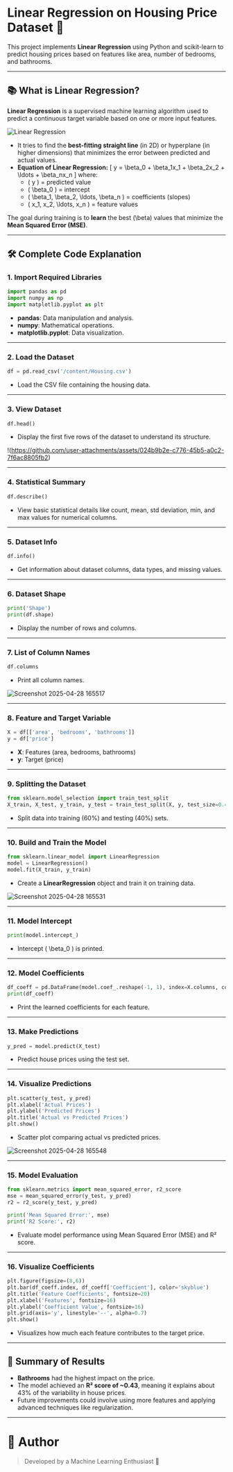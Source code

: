 
# Linear Regression on Housing Price Dataset 🏡

This project implements **Linear Regression** using Python and scikit-learn to predict housing prices based on features like area, number of bedrooms, and bathrooms.

---

## 📚 What is Linear Regression?

**Linear Regression** is a supervised machine learning algorithm used to predict a continuous target variable based on one or more input features.

![Linear Regression](https://github.com/user-attachments/assets/37557cc7-19aa-4e8f-b816-25825e046829)

- It tries to find the **best-fitting straight line** (in 2D) or hyperplane (in higher dimensions) that minimizes the error between predicted and actual values.
- **Equation of Linear Regression:**
  \[
  y = \beta_0 + \beta_1x_1 + \beta_2x_2 + \ldots + \beta_nx_n
  \]
  where:
  - \( y \) = predicted value
  - \( \beta_0 \) = intercept
  - \( \beta_1, \beta_2, \ldots, \beta_n \) = coefficients (slopes)
  - \( x_1, x_2, \ldots, x_n \) = feature values

The goal during training is to **learn** the best \(\beta\) values that minimize the **Mean Squared Error (MSE)**.

---

## 🛠️ Complete Code Explanation

### 1. Import Required Libraries
```python
import pandas as pd
import numpy as np
import matplotlib.pyplot as plt
```
- **pandas**: Data manipulation and analysis.
- **numpy**: Mathematical operations.
- **matplotlib.pyplot**: Data visualization.

---

### 2. Load the Dataset
```python
df = pd.read_csv('/content/Housing.csv')
```
- Load the CSV file containing the housing data.

---

### 3. View Dataset
```python
df.head()
```
- Display the first five rows of the dataset to understand its structure.


!(https://github.com/user-attachments/assets/024b9b2e-c776-45b5-a0c2-7f6ac8805fb2)

---

### 4. Statistical Summary
```python
df.describe()
```
- View basic statistical details like count, mean, std deviation, min, and max values for numerical columns.

---

### 5. Dataset Info
```python
df.info()
```
- Get information about dataset columns, data types, and missing values.

---

### 6. Dataset Shape
```python
print('Shape')
print(df.shape)
```
- Display the number of rows and columns.

---

### 7. List of Column Names
```python
df.columns
```
- Print all column names.

![Screenshot 2025-04-28 165517](https://github.com/user-attachments/assets/6df805eb-2f77-4906-b9ea-5640542e7ad6)


---

### 8. Feature and Target Variable
```python
X = df[['area', 'bedrooms', 'bathrooms']]
y = df['price']
```
- **X**: Features (area, bedrooms, bathrooms)
- **y**: Target (price)

---

### 9. Splitting the Dataset
```python
from sklearn.model_selection import train_test_split
X_train, X_test, y_train, y_test = train_test_split(X, y, test_size=0.4, random_state=101)
```
- Split data into training (60%) and testing (40%) sets.

---

### 10. Build and Train the Model
```python
from sklearn.linear_model import LinearRegression
model = LinearRegression()
model.fit(X_train, y_train)
```
- Create a **LinearRegression** object and train it on training data.

![Screenshot 2025-04-28 165531](https://github.com/user-attachments/assets/bd2b3660-d519-43c5-876f-824624a094bc)

---

### 11. Model Intercept
```python
print(model.intercept_)
```
- Intercept \( \beta_0 \) is printed.

---

### 12. Model Coefficients
```python
df_coeff = pd.DataFrame(model.coef_.reshape(-1, 1), index=X.columns, columns=['Coefficient'])
print(df_coeff)
```
- Print the learned coefficients for each feature.

---

### 13. Make Predictions
```python
y_pred = model.predict(X_test)
```
- Predict house prices using the test set.

---

### 14. Visualize Predictions
```python
plt.scatter(y_test, y_pred)
plt.xlabel('Actual Prices')
plt.ylabel('Predicted Prices')
plt.title('Actual vs Predicted Prices')
plt.show()
```
- Scatter plot comparing actual vs predicted prices.

![Screenshot 2025-04-28 165548](https://github.com/user-attachments/assets/cd264cf8-b544-49e3-9829-3158cdd3e602)



---

### 15. Model Evaluation
```python
from sklearn.metrics import mean_squared_error, r2_score
mse = mean_squared_error(y_test, y_pred)
r2 = r2_score(y_test, y_pred)

print('Mean Squared Error:', mse)
print('R2 Score:', r2)
```
- Evaluate model performance using Mean Squared Error (MSE) and R² score.

---

### 16. Visualize Coefficients
```python
plt.figure(figsize=(8,6))
plt.bar(df_coeff.index, df_coeff['Coefficient'], color='skyblue')
plt.title('Feature Coefficients', fontsize=20)
plt.xlabel('Features', fontsize=16)
plt.ylabel('Coefficient Value', fontsize=16)
plt.grid(axis='y', linestyle='--', alpha=0.7)
plt.show()
```
- Visualizes how much each feature contributes to the target price.

---

## 🎯 Summary of Results

- **Bathrooms** had the highest impact on the price.
- The model achieved an **R² score of ~0.43**, meaning it explains about 43% of the variability in house prices.
- Future improvements could involve using more features and applying advanced techniques like regularization.

---

# 📌 Author

> Developed by a Machine Learning Enthusiast 🚀

